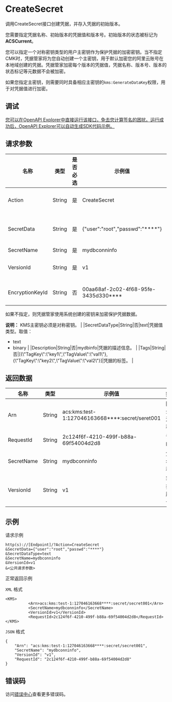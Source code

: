 # CreateSecret

调用CreateSecret接口创建凭据，并存入凭据的初始版本。

您需要指定凭据名称、初始版本的凭据值和版本号。初始版本的状态被标记为**ACSCurrent**。

您可以指定一个对称密钥类型的用户主密钥作为保护凭据的加密密钥。当不指定CMK时，凭据管家将为您自动创建一个主密钥，用于默认加密您的阿里云账号在本地域创建的凭据。凭据管家加密每个版本的凭据值，凭据名称、版本号、版本的状态标记等元数据不会被加密。

如果您指定主密钥，则需要同时具备相应主密钥的`kms:GenerateDataKey`权限，用于对凭据值进行加密。

## 调试

[您可以在OpenAPI Explorer中直接运行该接口，免去您计算签名的困扰。运行成功后，OpenAPI Explorer可以自动生成SDK代码示例。](https://api.aliyun.com/#product=Kms&api=CreateSecret&type=RPC&version=2016-01-20)

## 请求参数

|名称|类型|是否必选|示例值|描述|
|--|--|----|---|--|
|Action|String|是|CreateSecret|要执行的操作，取值：CreateSecret。 |
|SecretData|String|是|\{"user":"root","passwd":"\*\*\*\*"\}|新创建凭据的凭据值。凭据管家将其加密后，存入初始版本中。 |
|SecretName|String|是|mydbconninfo|凭据名称。 |
|VersionId|String|是|v1|初始版本的版本号。凭据对象内版本号唯一。 |
|EncryptionKeyId|String|否|00aa68af-2c02-4f68-95fe-3435d330\*\*\*\*|用于加密保护凭据值的KMS主密钥的标识符。

 如果不指定，则凭据管家使用系统创建的密钥来加密保护凭据数据。

 **说明：** KMS主密钥必须是对称密钥。 |
|SecretDataType|String|否|text|凭据值类型。取值：

 -   text
-   binary |
|Description|String|否|mydbinfo|凭据的描述信息。 |
|Tags|String|否|\[\{\\"TagKey\\":\\"key1\\",\\"TagValue\\":\\"val1\\"\},\{\\"TagKey\\":\\"key2\\",\\"TagValue\\":\\"val2\\"\}\]|凭据的标签。 |

## 返回数据

|名称|类型|示例值|描述|
|--|--|---|--|
|Arn|String|acs:kms:test-1:127046163668\*\*\*\*:secret/seret001|阿里云资源名称。 |
|RequestId|String|2c124f6f-4210-499f-b88a-69f54004d2d8|请求ID。 |
|SecretName|String|mydbconninfo|凭证名称。 |
|VersionId|String|v1|幂等操作版本号。 |

## 示例

请求示例

```
http(s)://[Endpoint]/?Action=CreateSecret
&SecretData={"user":"root","passwd":"****"}
&SecretDataType=text
&SecretName=mydbconninfo
&VersionId=v1
&<公共请求参数>
```

正常返回示例

`XML` 格式

```
<KMS>
		  <Arn>acs:kms:test-1:127046163668****:secret/secret001</Arn>
		  <SecretName>mydbconninfo</SecretName>
		  <VersionId>v1</VersionId>
		  <RequestId>2c124f6f-4210-499f-b88a-69f54004d2d8</RequestId>
</KMS>
```

`JSON` 格式

```
{
	"Arn": "acs:kms:test-1:127046163668****:secret/secret001",
	"SecretName": "mydbconninfo",
	"VersionId": "v1",
	"RequestId": "2c124f6f-4210-499f-b88a-69f54004d2d8"
}
```

## 错误码

访问[错误中心](https://error-center.alibabacloud.com/status/product/Kms)查看更多错误码。

